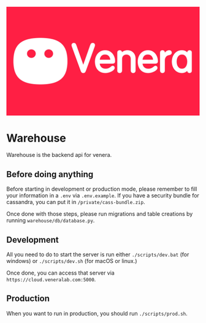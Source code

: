 ![](./media/venera.png)

# Warehouse

Warehouse is the backend api for venera.

## Before doing anything

Before starting in development or production mode, please remember to fill your information in a `.env` via `.env.example`.
If you have a security bundle for cassandra, you can put it in `/private/cass-bundle.zip`.

Once done with those steps, please run migrations and table creations by running `warehouse/db/database.py`.

## Development

All you need to do to start the server is run either `./scripts/dev.bat` (for windows) or `./scripts/dev.sh` (for macOS or linux.)

Once done, you can access that server via ``https://cloud.veneralab.com:5000``.

## Production

When you want to run in production, you should run `./scripts/prod.sh`.
